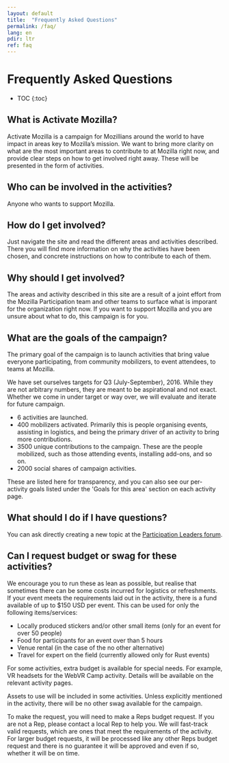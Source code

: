 ```yaml
---
layout: default
title:  "Frequently Asked Questions"
permalink: /faq/
lang: en
pdir: ltr
ref: faq
---
```


# Frequently Asked Questions

* TOC
{:toc}

## What is Activate Mozilla?

Activate Mozilla is a campaign for Mozillians around the world to have impact in areas key to Mozilla’s mission. We want to bring more clarity on what are the most important areas to contribute to at Mozilla right now, and provide clear steps on how to get involved right away. These will be presented in the form of activities.

## Who can be involved in the activities?

Anyone who wants to support Mozilla.

## How do I get involved?

Just navigate the site and read the different areas and activities described. There you will find more information on why the activities have been chosen, and concrete instructions on how to contribute to each of them.

## Why should I get involved?

The areas and activity described in this site are a result of a joint effort from the Mozilla Participation team and other teams to surface what is imporant for the organization right now. If you want to support Mozilla and you are unsure about what to do, this campaign is for you.

## What are the goals of the campaign?

The primary goal of the campaign is to launch activities that bring value everyone participating, from community mobilizers, to event attendees, to teams at Mozilla.

We have set ourselves targets for Q3 (July-September), 2016. While they are not arbitrary numbers, they are meant to be aspirational and not exact. Whether we come in under target or way over, we will evaluate and iterate for future campaign.

* 6 activities are launched.
* 400 mobilizers activated. Primarily this is people organising events, assisting in logistics, and being the primary driver of an activity to bring more contributions.
* 3500 unique contributions to the campaign. These are the people mobilized, such as those attending events, installing add-ons, and so on.
* 2000 social shares of campaign activities.

These are listed here for transparency, and you can also see our per-activity goals listed under the 'Goals for this area' section on each activity page.

## What should I do if I have questions?

You can ask directly creating a new topic at the [Participation Leaders forum](https://discourse.mozilla-community.org/c/participation-leaders).

## Can I request budget or swag for these activities?

We encourage you to run these as lean as possible, but realise that sometimes there can be some costs incurred for logistics or refreshments. If your event meets the requirements laid out in the activity, there is a fund available of up to $150 USD per event. This can be used for only the following items/services:

* Locally produced stickers and/or other small items (only for an event for over 50 people)
* Food for participants for an event over than 5 hours
* Venue rental (in the case of the no other alternative)
* Travel for expert on the field (currently allowed only for Rust events)

For some activities, extra budget is available for special needs. For example, VR headsets for the WebVR Camp activity. Details will be available on the relevant activity pages.

Assets to use will be included in some activities. Unless explicitly mentioned in the activity, there will be no other swag available for the campaign.

To make the request, you will need to make a Reps budget request. If you are not a Rep, please contact a local Rep to help you. We will fast-track valid requests, which are ones that meet the requirements of the activity. For larger budget requests, it will be processed like any other Reps budget request and there is no guarantee it will be approved and even if so, whether it will be on time.

